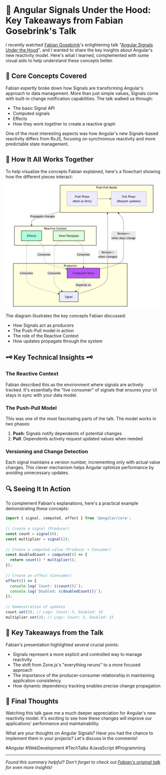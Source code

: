 # 🚀 Angular Signals Under the Hood: Key Takeaways from Fabian Gosebrink's Talk

I recently watched [Fabian Gosebrink](https://www.linkedin.com/article/edit/7250095172816973824/#)'s enlightening talk "[Angular Signals Under the Hood](https://youtu.be/8N_TDbZuF7M)", and I wanted to share the key insights about Angular's new reactivity model. Here's what I learned, complemented with some visual aids to help understand these concepts better.

## 🎯 Core Concepts Covered

Fabian expertly broke down how Signals are transforming Angular's approach to data management. More than just simple values, Signals come with built-in change notification capabilities. The talk walked us through:

- The basic Signal API
- Computed signals
- Effects
- How they work together to create a reactive graph

One of the most interesting aspects was how Angular's new Signals-based reactivity differs from RxJS, focusing on synchronous reactivity and more predictable state management.

## 🔄 How It All Works Together

To help visualize the concepts Fabian explained, here's a flowchart showing how the different pieces interact:

![Flowchart](./flowchart.png)

The diagram illustrates the key concepts Fabian discussed:

- How Signals act as producers
- The Push-Pull model in action
- The role of the Reactive Context
- How updates propagate through the system

## 🗝️ Key Technical Insights 🗝️

### The Reactive Context

Fabian described this as the environment where signals are actively tracked. It's essentially the "live consumer" of signals that ensures your UI stays in sync with your data model.

### The Push-Pull Model

This was one of the most fascinating parts of the talk. The model works in two phases:

1. **Push**: Signals notify dependents of potential changes
2. **Pull**: Dependents actively request updated values when needed

### Versioning and Change Detection

Each signal maintains a version number, incrementing only with actual value changes. This clever mechanism helps Angular optimize performance by avoiding unnecessary updates.

## 🔍 Seeing It In Action

To complement Fabian's explanations, here's a practical example demonstrating these concepts:

```typescript
import { signal, computed, effect } from '@angular/core';

// Create a signal (Producer)
const count = signal(0);
const multiplier = signal(2);

// Create a computed value (Producer + Consumer)
const doubledCount = computed(() => {
  return count() * multiplier();
});

// Create an effect (Consumer)
effect(() => {
  console.log(`Count: ${count()}`);
  console.log(`Doubled: ${doubledCount()}`);
});

// Demonstration of updates
count.set(5); // Logs: Count: 5, Doubled: 10
multiplier.set(3); // Logs: Count: 5, Doubled: 15
```

## 📌 Key Takeaways from the Talk

Fabian's presentation highlighted several crucial points:

- Signals represent a more explicit and controlled way to manage reactivity
- The shift from Zone.js's "everything reruns" to a more focused approach
- The importance of the producer-consumer relationship in maintaining application consistency
- How dynamic dependency tracking enables precise change propagation

## 💭 Final Thoughts

Watching this talk gave me a much deeper appreciation for Angular's new reactivity model. It's exciting to see how these changes will improve our applications' performance and maintainability.

What are your thoughts on Angular Signals? Have you had the chance to implement them in your projects? Let's discuss in the comments!

#Angular #WebDevelopment #TechTalks #JavaScript #Programming

---

_Found this summary helpful?
Don't forget to check out [Fabian's original talk](https://youtu.be/8N_TDbZuF7M) for even more insights!_
